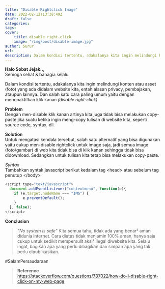 ```yaml
---
title: "Disable Rightclick Image"
date: 2022-02-12T13:38:40Z
draft: false
categories: 
tags:
cover:
    title: disable right-click
    image: "/img/post/disable-image.jpg"
author: Surur
url:
description: Dalam kondisi tertentu, adakalanya kita ingin melindungi konten atau asset (foto) yang ada didalam website kita, entah alasan privacy, pembajakan, ataupun lainnya. Dan salah satu cara paling umum yaitu...
---
```


**Halo Sobat Jejak..,**<br>
Semoga sehat & bahagia selalu

Dalam kondisi tertentu, adakalanya kita ingin melindungi konten atau asset (foto) yang ada didalam website kita, entah alasan privacy, pembajakan, ataupun lainnya. Dan salah satu cara paling umum yaitu dengan menonaktifkan klik kanan _(disable right-click)_

**Problem**<br>
Dengan men-disable klik kanan artinya kita juga tidak bisa melakukan copy-paste jika suatu ketika ingin meng-copy tulisan di website kita, seperti source code, syntax, dll.

**Solution**<br>
Untuk mengatasi kendala tersebut, salah satu alternatif yang bisa digunakan yaitu cukup men-disable rightclick untuk image saja, jadi 
semua image (foto/gambar) di web kita tidak bisa di klik kanan sehingga tidak bisa didownload. Sedangkan untuk tulisan kita tetap bisa melakukan copy-paste.

_Syntax_<br>
Tambahkan syntak javascript berikut kedalam tag \<head> atau sebelum tag penutup \</body>
```js
<script type="text/javascript">
  document.addEventListener("contextmenu", function(e){
    if (e.target.nodeName === "IMG") {
        e.preventDefault();
    }
  }, false);
</script>
```

**Conclusion**<br>
> _"No system is safe"_
Kita semua tahu, tidak ada yang benar² aman didunia internet. Cara diatas tidak menjamin 100% aman, hanya saja cukup untuk sedikit mempersulit aksi² ilegal diwebsite kita. Selalu ingat, bagikan apa yang perlu dibagikan dan simpan apa yang tak perlu dipublikasikan.

#SalamPersaudaraan

> **Reference**<br>
https://stackoverflow.com/questions/737022/how-do-i-disable-right-click-on-my-web-page
